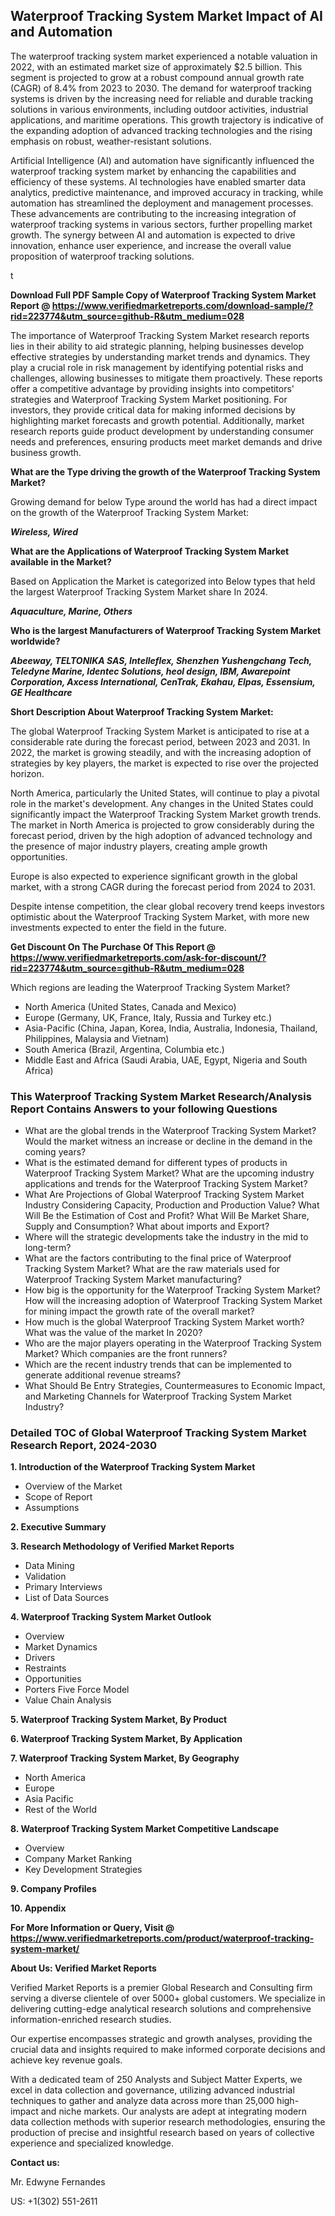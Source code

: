 <h2>Waterproof Tracking System Market Impact of AI and Automation</h2><p>The waterproof tracking system market experienced a notable valuation in 2022, with an estimated market size of approximately $2.5 billion. This segment is projected to grow at a robust compound annual growth rate (CAGR) of 8.4% from 2023 to 2030. The demand for waterproof tracking systems is driven by the increasing need for reliable and durable tracking solutions in various environments, including outdoor activities, industrial applications, and maritime operations. This growth trajectory is indicative of the expanding adoption of advanced tracking technologies and the rising emphasis on robust, weather-resistant solutions.</p><p>Artificial Intelligence (AI) and automation have significantly influenced the waterproof tracking system market by enhancing the capabilities and efficiency of these systems. AI technologies have enabled smarter data analytics, predictive maintenance, and improved accuracy in tracking, while automation has streamlined the deployment and management processes. These advancements are contributing to the increasing integration of waterproof tracking systems in various sectors, further propelling market growth. The synergy between AI and automation is expected to drive innovation, enhance user experience, and increase the overall value proposition of waterproof tracking solutions.</p>t</p><p id="" class=""><strong>Download Full PDF Sample Copy of Waterproof Tracking System Market Report @ <a href="https://www.verifiedmarketreports.com/download-sample/?rid=223774&utm_source=github-R&utm_medium=028" target="_blank">https://www.verifiedmarketreports.com/download-sample/?rid=223774&utm_source=github-R&utm_medium=028</a></strong></p><p>The importance of&nbsp;Waterproof Tracking System Market research reports lies in their ability to aid strategic planning, helping businesses develop effective strategies by understanding market trends and dynamics. They play a crucial role in risk management by identifying potential risks and challenges, allowing businesses to mitigate them proactively. These reports offer a competitive advantage by providing insights into competitors' strategies and Waterproof Tracking System Market positioning. For investors, they provide critical data for making informed decisions by highlighting market forecasts and growth potential. Additionally, market research reports guide product development by understanding consumer needs and preferences, ensuring products meet market demands and drive business growth.</p><p><strong>What are the&nbsp;Type driving the growth of the Waterproof Tracking System Market?</strong></p><p id="" class="">Growing demand for below Type around the world has had a direct impact on the growth of the Waterproof Tracking System Market:</p><em><strong>Wireless, Wired</strong></em></p><strong>What are the&nbsp;Applications&nbsp;of Waterproof Tracking System Market available in the Market?</strong></p><p id="" class="">Based on Application the Market is categorized into Below types that held the largest Waterproof Tracking System Market share In 2024.</p><em><strong>Aquaculture, Marine, Others</strong></em></p><strong>Who is the largest Manufacturers of Waterproof Tracking System Market worldwide?</strong></p><p><em><strong>Abeeway, TELTONIKA SAS, Intelleflex, Shenzhen Yushengchang Tech, Teledyne Marine, Identec Solutions, heol design, IBM, Awarepoint Corporation, Axcess International, CenTrak, Ekahau, Elpas, Essensium, GE Healthcare</strong></em></p><p id="" class=""><strong>Short Description About Waterproof Tracking System Market:</strong></p><p>The global Waterproof Tracking System Market is anticipated to rise at a considerable rate during the forecast period, between 2023 and 2031. In 2022, the market is growing steadily, and with the increasing adoption of strategies by key players, the market is expected to rise over the projected horizon.</p><p>North America, particularly the United States, will continue to play a pivotal role in the market's development. Any changes in the United States could significantly impact the Waterproof Tracking System Market growth trends. The market in North America is projected to grow considerably during the forecast period, driven by the high adoption of advanced technology and the presence of major industry players, creating ample growth opportunities.</p><p>Europe is also expected to experience significant growth in the global market, with a strong CAGR during the forecast period from 2024 to 2031.</p><p>Despite intense competition, the clear global recovery trend keeps investors optimistic about the Waterproof Tracking System Market, with more new investments expected to enter the field in the future.</p><p id="" class=""><strong>Get Discount On The Purchase Of This Report @ <a href="https://www.verifiedmarketreports.com/ask-for-discount/?rid=223774&utm_source=github-R&utm_medium=028" target="_blank">https://www.verifiedmarketreports.com/ask-for-discount/?rid=223774&utm_source=github-R&utm_medium=028</a></strong></p>Which regions are leading the Waterproof Tracking System Market?</p><ul><li>North America (United States, Canada and Mexico)</li><li>Europe (Germany, UK, France, Italy, Russia and Turkey etc.)</li><li>Asia-Pacific (China, Japan, Korea, India, Australia, Indonesia, Thailand, Philippines, Malaysia and Vietnam)</li><li>South America (Brazil, Argentina, Columbia etc.)</li><li>Middle East and Africa (Saudi Arabia, UAE, Egypt, Nigeria and South Africa)</li></ul><h3 id="" class="">This Waterproof Tracking System Market Research/Analysis Report Contains Answers to your following Questions</h3><ul><li>What are the global trends in the Waterproof Tracking System Market? Would the market witness an increase or decline in the demand in the coming years?</li><li>What is the estimated demand for different types of products in Waterproof Tracking System Market? What are the upcoming industry applications and trends for the Waterproof Tracking System Market?</li><li>What Are Projections of Global Waterproof Tracking System Market Industry Considering Capacity, Production and Production Value? What Will Be the Estimation of Cost and Profit? What Will Be Market Share, Supply and Consumption? What about imports and Export?</li><li>Where will the strategic developments take the industry in the mid to long-term?</li><li>What are the factors contributing to the final price of Waterproof Tracking System Market? What are the raw materials used for Waterproof Tracking System Market manufacturing?</li><li>How big is the opportunity for the Waterproof Tracking System Market? How will the increasing adoption of Waterproof Tracking System Market for mining impact the growth rate of the overall market?</li><li>How much is the global Waterproof Tracking System Market worth? What was the value of the market In 2020?</li><li>Who are the major players operating in the Waterproof Tracking System Market? Which companies are the front runners?</li><li>Which are the recent industry trends that can be implemented to generate additional revenue streams?</li><li>What Should Be Entry Strategies, Countermeasures to Economic Impact, and Marketing Channels for Waterproof Tracking System Market Industry?</li></ul><h3 id="" class="">Detailed TOC of Global Waterproof Tracking System Market Research Report, 2024-2030</h3><p id="" class=""><strong>1. Introduction of the Waterproof Tracking System Market</strong></p><ul><li>Overview of the Market</li><li>Scope of Report</li><li>Assumptions</li></ul><p id="" class=""><strong>2. Executive Summary</strong></p><p id="" class=""><strong>3. Research Methodology of Verified Market Reports</strong></p><ul><li>Data Mining</li><li>Validation</li><li>Primary Interviews</li><li>List of Data Sources</li></ul><p id="" class=""><strong>4. Waterproof Tracking System Market Outlook</strong></p><ul><li>Overview</li><li>Market Dynamics</li><li>Drivers</li><li>Restraints</li><li>Opportunities</li><li>Porters Five Force Model</li><li>Value Chain Analysis</li></ul><p id="" class=""><strong>5. Waterproof Tracking System Market, By Product</strong></p><p id="" class=""><strong>6. Waterproof Tracking System Market, By Application</strong></p><p id="" class=""><strong>7. Waterproof Tracking System Market, By Geography</strong></p><ul><li>North America</li><li>Europe</li><li>Asia Pacific</li><li>Rest of the World</li></ul><p id="" class=""><strong>8. Waterproof Tracking System Market Competitive Landscape</strong></p><ul><li>Overview</li><li>Company Market Ranking</li><li>Key Development Strategies</li></ul><p id="" class=""><strong>9. Company Profiles</strong></p><p id="" class=""><strong>10. Appendix</strong></p><p id="" class=""><strong>For More Information or Query, Visit @ <a href="https://www.verifiedmarketreports.com/product/waterproof-tracking-system-market/" target="_blank">https://www.verifiedmarketreports.com/product/waterproof-tracking-system-market/</a></strong></p><p id="" class=""><strong>About Us: Verified Market Reports</strong></p><p id="" class="">Verified Market Reports is a premier Global Research and Consulting firm serving a diverse clientele of over 5000+ global customers. We specialize in delivering cutting-edge analytical research solutions and comprehensive information-enriched research studies.</p><p id="" class="">Our expertise encompasses strategic and growth analyses, providing the crucial data and insights required to make informed corporate decisions and achieve key revenue goals.</p><p id="" class="">With a dedicated team of 250 Analysts and Subject Matter Experts, we excel in data collection and governance, utilizing advanced industrial techniques to gather and analyze data across more than 25,000 high-impact and niche markets. Our analysts are adept at integrating modern data collection methods with superior research methodologies, ensuring the production of precise and insightful research based on years of collective experience and specialized knowledge.</p><p id="" class=""><strong>Contact us:</strong></p><p id="" class="">Mr. Edwyne Fernandes</p><p id="" class="">US: +1(302) 551-2611</p>